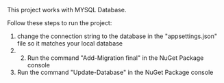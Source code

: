 This project works with MYSQL Database.

Follow these steps to run the project:

1. change the connection string to the database in the "appsettings.json" file so it matches your local database
2. 2. Run the command "Add-Migration final" in the NuGet Package console
3. Run the command "Update-Database" in the NuGet Package console

